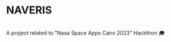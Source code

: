 # NAVERIS
<style>
.vl {
  border-left: 6px solid green;
  height: 500px;
}
</style>
<br>
A project related to "Nasa Space Apps Cairo 2023" Hackthon 🎓
<div class="svl"></div>
